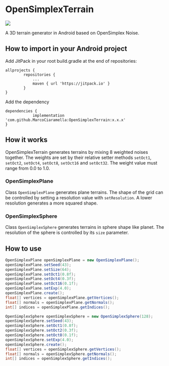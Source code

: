# OpenSimplexTerrain
[![](https://jitpack.io/v/MarcoCiaramella/OpenSimplexTerrain.svg)](https://jitpack.io/#MarcoCiaramella/OpenSimplexTerrain)

A 3D terrain generator in Android based on OpenSimplex Noise.

## How to import in your Android project
Add JitPack in your root build.gradle at the end of repositories:

```
allprojects {
		repositories {
			...
			maven { url 'https://jitpack.io' }
		}
}
```

Add the dependency

```
dependencies {
	        implementation 'com.github.MarcoCiaramella:OpenSimplexTerrain:x.x.x'
}
```

## How it works
OpenSimplexTerrain generates terrains by mixing 8 weighted noises together.
The weights are set by their relative setter methods `setOct1`, `setOct2`, `setOct4`, `setOct8`, `setOct16` and `setOct32`.
The weight value must range from 0.0 to 1.0.

### OpenSimplexPlane
Class `OpenSimplexPlane` generates plane terrains. The shape of the grid can be controlled by setting a resolution value with `setResolution`.
A lower resolution generates a more squared shape.

### OpenSimplexSphere
Class `OpenSimplexSphere` generates terrains in sphere shape like planet. The resolution of the sphere is controlled by its `size` parameter.

## How to use
```java
OpenSimplexPlane openSimplexPlane = new OpenSimplexPlane();
openSimplexPlane.setSeed(43);
openSimplexPlane.setSize(64);
openSimplexPlane.setOct1(0.8f);
openSimplexPlane.setOct4(0.3f);
openSimplexPlane.setOct16(0.1f);
openSimplexPlane.setExp(4.0);
openSimplexPlane.create();
float[] vertices = openSimplexPlane.getVertices();
float[] normals = openSimplexPlane.getNormals();
int[] indices = openSimplexPlane.getIndices();

OpenSimplexSphere openSimplexSphere = new OpenSimplexSphere(128);
openSimplexSphere.setSeed(43);
openSimplexSphere.setOct1(0.8f);
openSimplexSphere.setOct2(0.3f);
openSimplexSphere.setOct8(0.1f);
openSimplexSphere.setExp(4.0);
openSimplexSphere.create();
float[] vertices = openSimplexSphere.getVertices();
float[] normals = openSimplexSphere.getNormals();
int[] indices = openSimplexSphere.getIndices();
```
